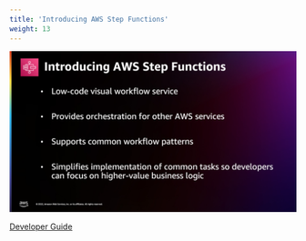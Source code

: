 ```yaml
---
title: 'Introducing AWS Step Functions'
weight: 13
---
```


![Introducing AWS Step Functions](/static/img/intro/introducing.png)

[Developer Guide](https://docs.aws.amazon.com/step-functions/latest/dg/welcome.html)
